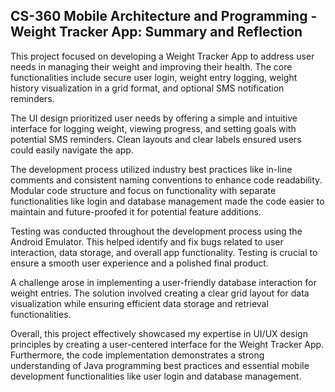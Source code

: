 ## CS-360 Mobile Architecture and Programming - Weight Tracker App: Summary and Reflection

This project focused on developing a Weight Tracker App to address user needs in managing their weight and improving their health. The core functionalities include secure user login, weight entry logging, weight history visualization in a grid format, and optional SMS notification reminders.

The UI design prioritized user needs by offering a simple and intuitive interface for logging weight, viewing progress, and setting goals with potential SMS reminders. Clean layouts and clear labels ensured users could easily navigate the app.

The development process utilized industry best practices like in-line comments and consistent naming conventions to enhance code readability.  Modular code structure and focus on functionality with separate functionalities like login and database management made the code easier to maintain and future-proofed it for potential feature additions.

Testing was conducted throughout the development process using the Android Emulator. This helped identify and fix bugs related to user interaction, data storage, and overall app functionality. Testing is crucial to ensure a smooth user experience and a polished final product.

A challenge arose in implementing a user-friendly database interaction for weight entries. The solution involved creating a clear grid layout for data visualization while ensuring efficient data storage and retrieval functionalities.

Overall, this project effectively showcased my expertise in UI/UX design principles by creating a user-centered interface for the Weight Tracker App.  Furthermore, the code implementation demonstrates a strong understanding of Java programming best practices and essential mobile development functionalities like user login and database management.
